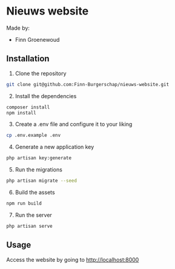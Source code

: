 # Nieuws website

Made by:

- Finn Groenewoud

## Installation

1. Clone the repository

```bash
git clone git@github.com:Finn-Burgerschap/nieuws-website.git
```

2. Install the dependencies

```bash
composer install
npm install
```

3. Create a .env file and configure it to your liking

```bash
cp .env.example .env
```

4. Generate a new application key

```bash
php artisan key:generate
```

5. Run the migrations

```bash
php artisan migrate --seed
```

6. Build the assets

```bash
npm run build
```

7. Run the server

```bash
php artisan serve
```

## Usage

Access the website by going to [http://localhost:8000](http://localhost:8000)
